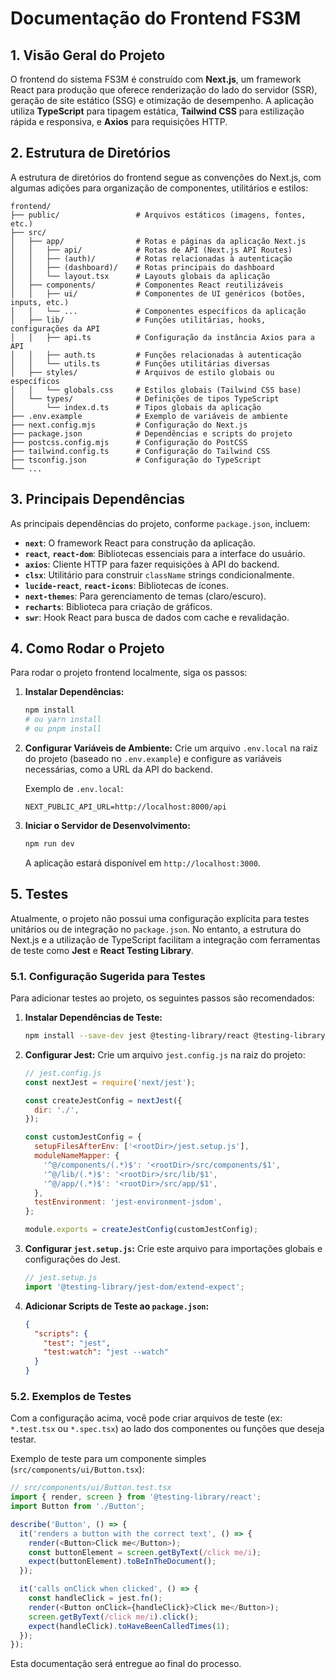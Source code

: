 # Documentação do Frontend FS3M

## 1. Visão Geral do Projeto

O frontend do sistema FS3M é construído com **Next.js**, um framework React para produção que oferece renderização do lado do servidor (SSR), geração de site estático (SSG) e otimização de desempenho. A aplicação utiliza **TypeScript** para tipagem estática, **Tailwind CSS** para estilização rápida e responsiva, e **Axios** para requisições HTTP.

## 2. Estrutura de Diretórios

A estrutura de diretórios do frontend segue as convenções do Next.js, com algumas adições para organização de componentes, utilitários e estilos:

```
frontend/
├── public/                 # Arquivos estáticos (imagens, fontes, etc.)
├── src/
│   ├── app/                # Rotas e páginas da aplicação Next.js
│   │   ├── api/            # Rotas de API (Next.js API Routes)
│   │   ├── (auth)/         # Rotas relacionadas à autenticação
│   │   ├── (dashboard)/    # Rotas principais do dashboard
│   │   └── layout.tsx      # Layouts globais da aplicação
│   ├── components/         # Componentes React reutilizáveis
│   │   ├── ui/             # Componentes de UI genéricos (botões, inputs, etc.)
│   │   └── ...             # Componentes específicos da aplicação
│   ├── lib/                # Funções utilitárias, hooks, configurações da API
│   │   ├── api.ts          # Configuração da instância Axios para a API
│   │   ├── auth.ts         # Funções relacionadas à autenticação
│   │   └── utils.ts        # Funções utilitárias diversas
│   ├── styles/             # Arquivos de estilo globais ou específicos
│   │   └── globals.css     # Estilos globais (Tailwind CSS base)
│   └── types/              # Definições de tipos TypeScript
│       └── index.d.ts      # Tipos globais da aplicação
├── .env.example            # Exemplo de variáveis de ambiente
├── next.config.mjs         # Configuração do Next.js
├── package.json            # Dependências e scripts do projeto
├── postcss.config.mjs      # Configuração do PostCSS
├── tailwind.config.ts      # Configuração do Tailwind CSS
├── tsconfig.json           # Configuração do TypeScript
└── ...
```

## 3. Principais Dependências

As principais dependências do projeto, conforme `package.json`, incluem:

- **`next`**: O framework React para construção da aplicação.
- **`react`**, **`react-dom`**: Bibliotecas essenciais para a interface do usuário.
- **`axios`**: Cliente HTTP para fazer requisições à API do backend.
- **`clsx`**: Utilitário para construir `className` strings condicionalmente.
- **`lucide-react`**, **`react-icons`**: Bibliotecas de ícones.
- **`next-themes`**: Para gerenciamento de temas (claro/escuro).
- **`recharts`**: Biblioteca para criação de gráficos.
- **`swr`**: Hook React para busca de dados com cache e revalidação.

## 4. Como Rodar o Projeto

Para rodar o projeto frontend localmente, siga os passos:

1.  **Instalar Dependências:**
    ```bash
    npm install
    # ou yarn install
    # ou pnpm install
    ```

2.  **Configurar Variáveis de Ambiente:** Crie um arquivo `.env.local` na raiz do projeto (baseado no `.env.example`) e configure as variáveis necessárias, como a URL da API do backend.

    Exemplo de `.env.local`:
    ```
    NEXT_PUBLIC_API_URL=http://localhost:8000/api
    ```

3.  **Iniciar o Servidor de Desenvolvimento:**
    ```bash
    npm run dev
    ```

    A aplicação estará disponível em `http://localhost:3000`.

## 5. Testes

Atualmente, o projeto não possui uma configuração explícita para testes unitários ou de integração no `package.json`. No entanto, a estrutura do Next.js e a utilização de TypeScript facilitam a integração com ferramentas de teste como **Jest** e **React Testing Library**.

### 5.1. Configuração Sugerida para Testes

Para adicionar testes ao projeto, os seguintes passos são recomendados:

1.  **Instalar Dependências de Teste:**
    ```bash
    npm install --save-dev jest @testing-library/react @testing-library/jest-dom @types/jest babel-jest
    ```

2.  **Configurar Jest:** Crie um arquivo `jest.config.js` na raiz do projeto:

    ```javascript
    // jest.config.js
    const nextJest = require('next/jest');

    const createJestConfig = nextJest({
      dir: './',
    });

    const customJestConfig = {
      setupFilesAfterEnv: ['<rootDir>/jest.setup.js'],
      moduleNameMapper: {
        '^@/components/(.*)$': '<rootDir>/src/components/$1',
        '^@/lib/(.*)$': '<rootDir>/src/lib/$1',
        '^@/app/(.*)$': '<rootDir>/src/app/$1',
      },
      testEnvironment: 'jest-environment-jsdom',
    };

    module.exports = createJestConfig(customJestConfig);
    ```

3.  **Configurar `jest.setup.js`:** Crie este arquivo para importações globais e configurações do Jest.

    ```javascript
    // jest.setup.js
    import '@testing-library/jest-dom/extend-expect';
    ```

4.  **Adicionar Scripts de Teste ao `package.json`:**

    ```json
    {
      "scripts": {
        "test": "jest",
        "test:watch": "jest --watch"
      }
    }
    ```

### 5.2. Exemplos de Testes

Com a configuração acima, você pode criar arquivos de teste (ex: `*.test.tsx` ou `*.spec.tsx`) ao lado dos componentes ou funções que deseja testar.

Exemplo de teste para um componente simples (`src/components/ui/Button.tsx`):

```typescript
// src/components/ui/Button.test.tsx
import { render, screen } from '@testing-library/react';
import Button from './Button';

describe('Button', () => {
  it('renders a button with the correct text', () => {
    render(<Button>Click me</Button>);
    const buttonElement = screen.getByText(/click me/i);
    expect(buttonElement).toBeInTheDocument();
  });

  it('calls onClick when clicked', () => {
    const handleClick = jest.fn();
    render(<Button onClick={handleClick}>Click me</Button>);
    screen.getByText(/click me/i).click();
    expect(handleClick).toHaveBeenCalledTimes(1);
  });
});
```

Esta documentação será entregue ao final do processo.

